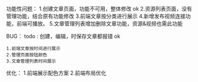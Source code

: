 功能性问题：
    1.创建文章页面，功能不可用，整体修改 ok
    2.资源列表页面，没有管理功能，结合原有功能修改
    3.前端文章按分类进行展示
    4.新增发布视频连接功能，前端可播放。
    5.文章管理列表增加删除文章功能，资源&视频也需此功能

BUG：
    todo : 创建，编辑，时保存文章都报错   ok

    1.前端文章按时间进行展示
    2.管理页面按钮颜色
    3.文章管理列表时间展示

优化：
    1.前端展示配色方案
    2.前端布局优化
